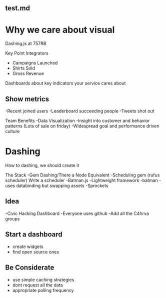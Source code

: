 test.md
----

Why we care about visual
===
Dashing.js at 757RB

Key Point Integrators
- Campaigns Launched
- Shirts Sold
- Gross Revenue

Dashboards about key indicators your service cares about

Show metrics
----
-Recent joined users
-Leaderboard succeeding people
-Tweets shot out

Team Benefits
-Data Visualization
-Insight into customer and behavior patterns
    (Lots of sale on friday)
-Widespread goal and performance driven culture

Dashing
====
How to dashing, we should create it

The Stack
-Gem Dashing/There a Node Equivalent
-Scheduling gem (rufus scheduler)
    Write a scheduler
-Batman.js
   -Lightweight  framework
   -batman -uses databinding but swapping assets
-Sprockets

Idea
----
-Civic Hacking Dashboard
    -Everyone uses github
    -Add all the C4hrva groups

Start a dashboard
----
- create widgets
- find open source ones

Be Considerate
--
- use simple caching strategies
- dont request all the data
- appropriate polling frequency

